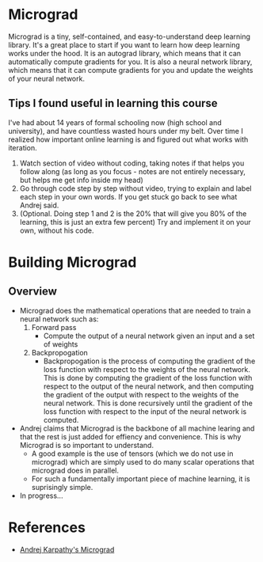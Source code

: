# Micrograd

Micrograd is a tiny, self-contained, and easy-to-understand deep learning library. It's a great place to start if you want to learn how deep learning works under the hood. It is an autograd library, which means that it can automatically compute gradients for you. It is also a neural network library, which means that it can compute gradients for you and update the weights of your neural network.

## Tips I found useful in learning this course
I've had about 14 years of formal schooling now (high school and university), and have countless wasted hours under my belt. Over time I realized how important online learning is and figured out what works with iteration.

1. Watch section of video without coding, taking notes if that helps you follow along (as long as you focus - notes are not entirely necessary, but helps me get info inside my head)
2. Go through code step by step without video, trying to explain and label each step in your own words. If you get stuck go back to see what Andrej said.
3. (Optional. Doing step 1 and 2 is the 20% that will give you 80% of the learning, this is just an extra few percent) Try and implement it on your own, without his code.

# Building Micrograd
## Overview
* Micrograd does the mathematical operations that are needed to train a neural network such as:
    1. Forward pass
        - Compute the output of a neural network given an input and a set of weights
    2. Backpropogation
        - Backpropogation is the process of computing the gradient of the loss function with respect to the weights of the neural network. This is done by computing the gradient of the loss function with respect to the output of the neural network, and then computing the gradient of the output with respect to the weights of the neural network. This is done recursively until the gradient of the loss function with respect to the input of the neural network is computed.
* Andrej claims that Micrograd is the backbone of all machine learing and that the rest is just added for effiency and convenience. This is why Micrograd is so important to understand.
    - A good example is the use of tensors (which we do not use in micrograd) which are simply used to do many scalar operations that micrograd does in parallel.
    - For such a fundamentally important piece of machine learning, it is suprisingly simple.
* In progress...


# References
* [Andrej Karpathy's Micrograd](https://github.com/karpathy/micrograd)